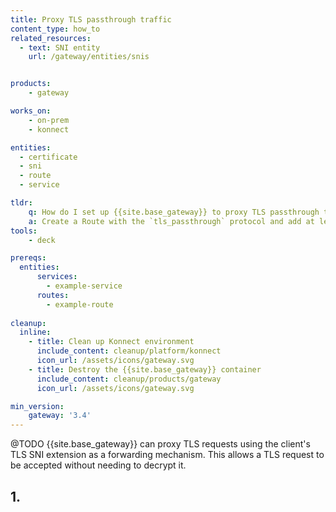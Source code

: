 ```yaml
---
title: Proxy TLS passthrough traffic
content_type: how_to
related_resources:
  - text: SNI entity
    url: /gateway/entities/snis


products:
    - gateway

works_on:
    - on-prem
    - konnect

entities: 
  - certificate
  - sni
  - route
  - service

tldr:
    q: How do I set up {{site.base_gateway}} to proxy TLS passthrough traffic?
    a: Create a Route with the `tls_passthrough` protocol and add at least one SNI, set the protocol for the corresponding Gateway Service to `tcp`.
tools:
    - deck

prereqs:
  entities:
      services:
        - example-service
      routes:
        - example-route
    
cleanup:
  inline:
    - title: Clean up Konnect environment
      include_content: cleanup/platform/konnect
      icon_url: /assets/icons/gateway.svg
    - title: Destroy the {{site.base_gateway}} container
      include_content: cleanup/products/gateway
      icon_url: /assets/icons/gateway.svg

min_version:
    gateway: '3.4'
---
```


@TODO
{{site.base_gateway}} can proxy TLS requests using the client's TLS SNI extension as a forwarding mechanism. This allows a TLS request to be accepted without needing to decrypt it. 


## 1. 